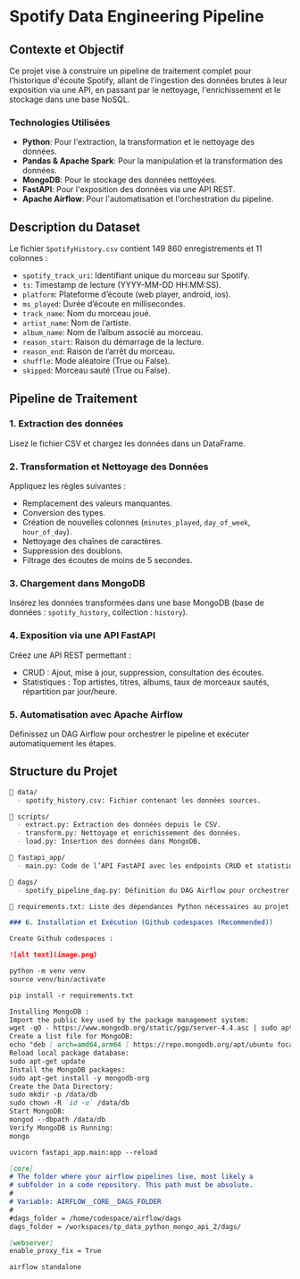 # Spotify Data Engineering Pipeline

## Contexte et Objectif

Ce projet vise à construire un pipeline de traitement complet pour l'historique d'écoute Spotify, allant de l'ingestion des données brutes à leur exposition via une API, en passant par le nettoyage, l'enrichissement et le stockage dans une base NoSQL.

### Technologies Utilisées

- **Python**: Pour l'extraction, la transformation et le nettoyage des données.
- **Pandas & Apache Spark**: Pour la manipulation et la transformation des données.
- **MongoDB**: Pour le stockage des données nettoyées.
- **FastAPI**: Pour l'exposition des données via une API REST.
- **Apache Airflow**: Pour l'automatisation et l'orchestration du pipeline.

## Description du Dataset

Le fichier `SpotifyHistory.csv` contient 149 860 enregistrements et 11 colonnes :

- `spotify_track_uri`: Identifiant unique du morceau sur Spotify.
- `ts`: Timestamp de lecture (YYYY-MM-DD HH:MM:SS).
- `platform`: Plateforme d’écoute (web player, android, ios).
- `ms_played`: Durée d’écoute en millisecondes.
- `track_name`: Nom du morceau joué.
- `artist_name`: Nom de l’artiste.
- `album_name`: Nom de l’album associé au morceau.
- `reason_start`: Raison du démarrage de la lecture.
- `reason_end`: Raison de l’arrêt du morceau.
- `shuffle`: Mode aléatoire (True ou False).
- `skipped`: Morceau sauté (True ou False).

## Pipeline de Traitement

### 1. Extraction des données

Lisez le fichier CSV et chargez les données dans un DataFrame.

### 2. Transformation et Nettoyage des Données

Appliquez les règles suivantes :
- Remplacement des valeurs manquantes.
- Conversion des types.
- Création de nouvelles colonnes (`minutes_played`, `day_of_week`, `hour_of_day`).
- Nettoyage des chaînes de caractères.
- Suppression des doublons.
- Filtrage des écoutes de moins de 5 secondes.

### 3. Chargement dans MongoDB

Insérez les données transformées dans une base MongoDB (base de données : `spotify_history`, collection : `history`).

### 4. Exposition via une API FastAPI

Créez une API REST permettant :
- CRUD : Ajout, mise à jour, suppression, consultation des écoutes.
- Statistiques : Top artistes, titres, albums, taux de morceaux sautés, répartition par jour/heure.

### 5. Automatisation avec Apache Airflow

Définissez un DAG Airflow pour orchestrer le pipeline et exécuter automatiquement les étapes.

## Structure du Projet

```markdown
📁 data/
  - spotify_history.csv: Fichier contenant les données sources.

📁 scripts/
  - extract.py: Extraction des données depuis le CSV.
  - transform.py: Nettoyage et enrichissement des données.
  - load.py: Insertion des données dans MongoDB.

📁 fastapi_app/
  - main.py: Code de l’API FastAPI avec les endpoints CRUD et statistiques.

📁 dags/
  - spotify_pipeline_dag.py: Définition du DAG Airflow pour orchestrer le pipeline.

📄 requirements.txt: Liste des dépendances Python nécessaires au projet.

### 6. Installation et Exécution (Github codespaces (Recommended))

Create Github codespaces :

![alt text](image.png)

python -m venv venv
source venv/bin/activate

pip install -r requirements.txt

Installing MongoDB :
Import the public key used by the package management system:
wget -qO - https://www.mongodb.org/static/pgp/server-4.4.asc | sudo apt-key add -
Create a list file for MongoDB:
echo "deb [ arch=amd64,arm64 ] https://repo.mongodb.org/apt/ubuntu focal/mongodb-org/4.4 multiverse" | sudo tee /etc/apt/sources.list.d/mongodb-org-4.4.list
Reload local package database:
sudo apt-get update
Install the MongoDB packages:
sudo apt-get install -y mongodb-org
Create the Data Directory:
sudo mkdir -p /data/db
sudo chown -R `id -u` /data/db
Start MongoDB:
mongod --dbpath /data/db
Verify MongoDB is Running:
mongo

uvicorn fastapi_app.main:app --reload

[core]
# The folder where your airflow pipelines live, most likely a
# subfolder in a code repository. This path must be absolute.
#
# Variable: AIRFLOW__CORE__DAGS_FOLDER
#
#dags_folder = /home/codespace/airflow/dags
dags_folder = /workspaces/tp_data_python_mongo_api_2/dags/

[webserver]
enable_proxy_fix = True

airflow standalone